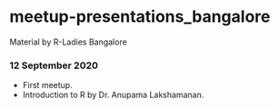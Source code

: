 # meetup-presentations_bangalore
Material by R-Ladies Bangalore

### 12 September 2020
- First meetup.
- Introduction to R by Dr. Anupama Lakshamanan.
